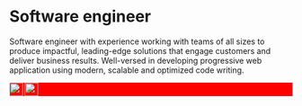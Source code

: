 <h1>Software engineer</h1>
<div>
    <p>
     Software engineer with experience working with teams of all sizes to produce impactful, leading-edge solutions that engage customers and deliver business results. Well-versed in developing progressive web application using modern, scalable and optimized code writing.
     </p>
  <div>
  <div style="display: inline_block; background:red;">
    
<a href="www.linkedin.com/in/alaya-toheeb/">
  <img align="left" width="24px" src="https://cdn.jsdelivr.net/npm/simple-icons@v3/icons/linkedin.svg"  />
</a>
<a href="https://twitter.com/teemah_1998">
  <img src="https://img.icons8.com/color/344/twitter--v1.png" width="24px" />
</a>
  </div>
